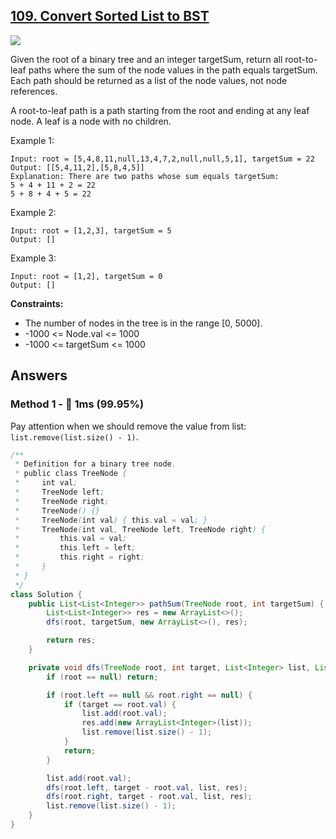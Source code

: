 ## [109. Convert Sorted List to BST](https://leetcode.com/problems/convert-sorted-list-to-binary-search-tree/)

![](https://github.com/weltond/DataStructure/blob/master/medium.PNG)

Given the root of a binary tree and an integer targetSum, return all root-to-leaf paths where the sum of the node values in the path equals targetSum. Each path should be returned as a list of the node values, not node references.

A root-to-leaf path is a path starting from the root and ending at any leaf node. A leaf is a node with no children.

 

Example 1:

```
Input: root = [5,4,8,11,null,13,4,7,2,null,null,5,1], targetSum = 22
Output: [[5,4,11,2],[5,8,4,5]]
Explanation: There are two paths whose sum equals targetSum:
5 + 4 + 11 + 2 = 22
5 + 8 + 4 + 5 = 22
```
Example 2:
```
Input: root = [1,2,3], targetSum = 5
Output: []
```
Example 3:
```
Input: root = [1,2], targetSum = 0
Output: []
``` 

**Constraints:**
- The number of nodes in the tree is in the range [0, 5000].
- -1000 <= Node.val <= 1000
- -1000 <= targetSum <= 1000

## Answers
### Method 1 - 🚀 1ms (99.95%)

Pay attention when we should remove the value from list: `list.remove(list.size() - 1)`.

```java
/**
 * Definition for a binary tree node.
 * public class TreeNode {
 *     int val;
 *     TreeNode left;
 *     TreeNode right;
 *     TreeNode() {}
 *     TreeNode(int val) { this.val = val; }
 *     TreeNode(int val, TreeNode left, TreeNode right) {
 *         this.val = val;
 *         this.left = left;
 *         this.right = right;
 *     }
 * }
 */
class Solution {
    public List<List<Integer>> pathSum(TreeNode root, int targetSum) {
        List<List<Integer>> res = new ArrayList<>();
        dfs(root, targetSum, new ArrayList<>(), res);

        return res;
    }

    private void dfs(TreeNode root, int target, List<Integer> list, List<List<Integer>> res) {
        if (root == null) return;

        if (root.left == null && root.right == null) {
            if (target == root.val) {
                list.add(root.val);
                res.add(new ArrayList<Integer>(list));
                list.remove(list.size() - 1);
            }
            return;
        }

        list.add(root.val);
        dfs(root.left, target - root.val, list, res);
        dfs(root.right, target - root.val, list, res);
        list.remove(list.size() - 1);
    }
}
```
